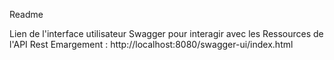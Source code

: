 
Readme


Lien de l'interface utilisateur Swagger pour interagir avec les Ressources de l'API Rest Emargement :
http://localhost:8080/swagger-ui/index.html 